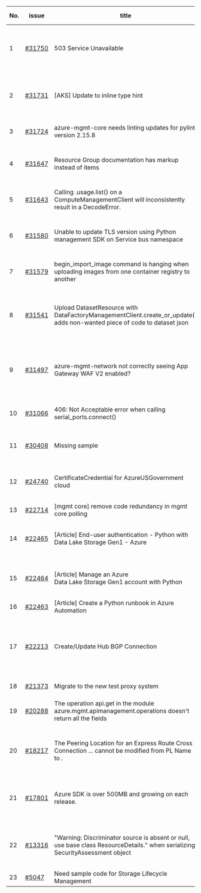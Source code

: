| No. | issue | title | labels | assignees | bot advice | created date |
| ------ | ------ | ------ | ------ | ------ | ------ | :-----: |
|1|[#31750](https://github.com/Azure/azure-sdk-for-python/issues/31750)|503 Service Unavailable|question, Network, Mgmt, customer-reported, needs-team-attention, CXP Attention|msyyc||2023-08-22|
|2|[#31731](https://github.com/Azure/azure-sdk-for-python/issues/31731)|[AKS] Update to inline type hint|question, Mgmt, customer-reported, Dev Spaces, issue-addressed, CXP Attention|msyyc||2023-08-21|
|3|[#31724](https://github.com/Azure/azure-sdk-for-python/issues/31724)|azure-mgmt-core needs linting updates for pylint version 2.15.8|Mgmt, Azure.Mgmt.Core, pylint|msyyc|new issue|2023-08-20|
|4|[#31647](https://github.com/Azure/azure-sdk-for-python/issues/31647)|Resource Group documentation has markup instead of items|Docs, question, ARM, Mgmt, customer-reported, needs-team-attention|msyyc||2023-08-14|
|5|[#31643](https://github.com/Azure/azure-sdk-for-python/issues/31643)| Calling .usage.list() on a ComputeManagementClient will inconsistently result in a DecodeError.|question, Client, Mgmt, customer-reported, needs-team-attention|msyyc||2023-08-14|
|6|[#31580](https://github.com/Azure/azure-sdk-for-python/issues/31580)|Unable to update TLS version using Python management SDK on Service bus namespace|Service Bus, question, Client, Mgmt, customer-reported, needs-author-feedback|msyyc||2023-08-11|
|7|[#31579](https://github.com/Azure/azure-sdk-for-python/issues/31579)|begin_import_image command is hanging when uploading images from one container registry to another|question, Mgmt, customer-reported, issue-addressed|msyyc||2023-08-11|
|8|[#31541](https://github.com/Azure/azure-sdk-for-python/issues/31541)|Upload DatasetResource with DataFactoryManagementClient.create_or_update() adds non-wanted piece of code to dataset json|question, Data Factory, Service Attention, Mgmt, customer-reported, needs-team-attention, CXP Attention|msyyc|no reply > 7|2023-08-09|
|9|[#31497](https://github.com/Azure/azure-sdk-for-python/issues/31497)|azure-mgmt-network not correctly seeing App Gateway WAF V2 enabled?|question, Network - Application Gateway, Mgmt, customer-reported, issue-addressed|msyyc||2023-08-07|
|10|[#31066](https://github.com/Azure/azure-sdk-for-python/issues/31066)|406: Not Acceptable error when calling serial_ports.connect()|question, Mgmt, customer-reported, issue-addressed|msyyc||2023-07-11|
|11|[#30408](https://github.com/Azure/azure-sdk-for-python/issues/30408)|Missing sample|Docs, ARM, Mgmt, customer-reported, needs-team-attention|msyyc|no reply > 7|2023-05-16|
|12|[#24740](https://github.com/Azure/azure-sdk-for-python/issues/24740)|CertificateCredential for AzureUSGovernment cloud|feature-request, Operations Management, Mgmt, needs-team-attention|msyyc, BigCat20196|new comment|2022-06-07|
|13|[#22714](https://github.com/Azure/azure-sdk-for-python/issues/22714)|[mgmt core] remove code redundancy in mgmt core polling|Mgmt, Azure.Mgmt.Core|msyyc|new issue|2022-01-21|
|14|[#22465](https://github.com/Azure/azure-sdk-for-python/issues/22465)|[Article] End-user authentication - Python with Data Lake Storage Gen1 - Azure|Storage, Docs, Client, Mgmt, Data Lake Storage Gen1, Resources|msyyc, tasherif-msft|no reply > 7|2022-01-12|
|15|[#22464](https://github.com/Azure/azure-sdk-for-python/issues/22464)|[Article] Manage an Azure Data Lake Storage Gen1 account with Python|Storage, Docs, Client, Mgmt, Data Lake Storage Gen1, Resources|msyyc, tasherif-msft|no reply > 7|2022-01-12|
|16|[#22463](https://github.com/Azure/azure-sdk-for-python/issues/22463)|[Article] Create a Python runbook in Azure Automation|Docs, Compute, Mgmt, Resources|msyyc|no reply > 7|2022-01-12|
|17|[#22213](https://github.com/Azure/azure-sdk-for-python/issues/22213)|Create/Update Hub BGP Connection|question, Network, Service Attention, Mgmt, customer-reported, needs-team-attention, Network - Virtual WAN|msyyc|new comment|2021-12-17|
|18|[#21373](https://github.com/Azure/azure-sdk-for-python/issues/21373)|Migrate to the new test proxy system|Mgmt, Epic, MQ|msyyc|no reply > 7|2021-10-22|
|19|[#20288](https://github.com/Azure/azure-sdk-for-python/issues/20288)|The operation api.get in the module azure.mgmt.apimanagement.operations doesn't return all the fields|bug, API Management, Mgmt, customer-reported|msyyc, BigCat20196|new comment|2021-08-16|
|20|[#18217](https://github.com/Azure/azure-sdk-for-python/issues/18217)|The Peering Location for an Express Route Cross Connection ... cannot be modified from PL Name to .|bug, Network - ExpressRoute, Service Attention, Mgmt, customer-reported, needs-team-attention|msyyc|new comment|2021-04-22|
|21|[#17801](https://github.com/Azure/azure-sdk-for-python/issues/17801)|Azure SDK is over 500MB and growing on each release.|question, Network, Service Attention, Mgmt, customer-reported, needs-team-attention|lmazuel, msyyc, iscai-msft|new comment|2021-04-05|
|22|[#13316](https://github.com/Azure/azure-sdk-for-python/issues/13316)|"Warning: Discriminator source is absent or null, use base class ResourceDetails." when serializing SecurityAssessment object|question, Security, Service Attention, Mgmt, customer-reported, needs-team-attention|msyyc|new comment|2020-08-25|
|23|[#5047](https://github.com/Azure/azure-sdk-for-python/issues/5047)|Need sample code for Storage Lifecycle Management|Docs, Mgmt|msyyc|new comment|2019-05-02|
